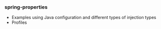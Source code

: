 ###  spring-properties
- Examples using Java configuration and different types of injection types
- Profiles

